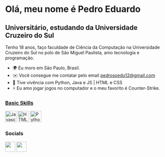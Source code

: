 Olá, meu nome é Pedro Eduardo
==========================

Universitário, estudando da Universidade Cruzeiro do Sul
-----------------------------

Tenho 18 anos, faço faculdade de Ciência da Computação na Universidade Cruzeiro do Sul no polo de São Miguel Paulista, amo tecnologia e programação.


* 🌍  Eu moro em São Paulo, Brasil.
* ✉️  Você consegue me contatar pelo email [pedrosoedu12@gmail.com](mailto:pedrosoedu12@gmail.com)
* 🧠  Tive vivência com Python, Java e JS | HTML e CSS
* ⚡  Eu amo jogar jogos no computador e o meu favorito é Counter-Strike.

<a href="https://www.github.com/ipedrorib" target="_blank" rel="noreferrer">

### Basic Skills

<p align="left">
<a href="https://developer.mozilla.org/en-US/docs/Web/JavaScript" target="_blank" rel="noreferrer"><img src="https://raw.githubusercontent.com/danielcranney/readme-generator/main/public/icons/skills/javascript-colored.svg" width="36" height="36" alt="Javascript" /></a>
<a href="https://developer.mozilla.org/en-US/docs/Glossary/HTML5" target="_blank" rel="noreferrer"><img src="https://raw.githubusercontent.com/danielcranney/readme-generator/main/public/icons/skills/html5-colored.svg" width="36" height="36" alt="HTML5" /></a>
<a href="https://www.python.org" target="_blank" rel="noreferrer"><img src="https://user-images.githubusercontent.com/103211352/200417620-d6f55640-5553-41a3-a376-11eec65e0854.png" width="36" height="36" alt="Python"></a>
</p>

### Socials

<p align="left"></a> <a href="https://www.github.com/ipedrorib" target="_blank" rel="noreferrer"><img src="https://raw.githubusercontent.com/danielcranney/readme-generator/main/public/icons/socials/github-dark.svg" width="32" height="32" /></a> <a href="https://www.linkedin.com/in/pedro-eduardo-ribeiro-226aab255/" target="_blank" rel="noreferrer"><img src="https://raw.githubusercontent.com/danielcranney/readme-generator/main/public/icons/socials/linkedin.svg" width="32" height="32" /></a></p>
